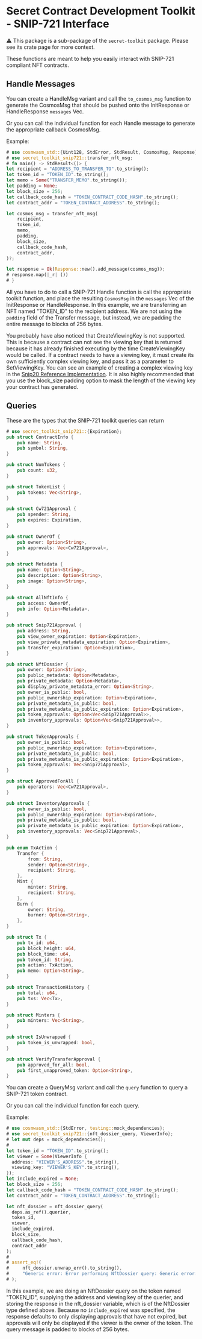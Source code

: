 # Secret Contract Development Toolkit - SNIP-721 Interface

⚠️ This package is a sub-package of the `secret-toolkit` package. Please see its crate page for more context.

These functions are meant to help you easily interact with SNIP-721 compliant NFT contracts.  

## Handle Messages

You can create a HandleMsg variant and call the `to_cosmos_msg` function to generate the CosmosMsg that should be pushed onto the InitResponse or HandleResponse `messages` Vec.

Or you can call the individual function for each Handle message to generate the appropriate callback CosmosMsg.

Example:

```rust
# use cosmwasm_std::{Uint128, StdError, StdResult, CosmosMsg, Response};
# use secret_toolkit_snip721::transfer_nft_msg;
# fn main() -> StdResult<()> {
let recipient = "ADDRESS_TO_TRANSFER_TO".to_string();
let token_id = "TOKEN_ID".to_string();
let memo = Some("TRANSFER_MEMO".to_string());
let padding = None;
let block_size = 256;
let callback_code_hash = "TOKEN_CONTRACT_CODE_HASH".to_string();
let contract_addr = "TOKEN_CONTRACT_ADDRESS".to_string();

let cosmos_msg = transfer_nft_msg(
    recipient,
    token_id,
    memo,
    padding,
    block_size,
    callback_code_hash,
    contract_addr,
)?;

let response = Ok(Response::new().add_message(cosmos_msg));
# response.map(|_r| ())
# }
```

All you have to do to call a SNIP-721 Handle function is call the appropriate toolkit function, and place the resulting `CosmosMsg` in the `messages` Vec of the InitResponse or HandleResponse.  In this example, we are transferring an NFT named "TOKEN_ID" to the recipient address.  We are not using the `padding` field of the Transfer message, but instead, we are padding the entire message to blocks of 256 bytes.

You probably have also noticed that CreateViewingKey is not supported.  This is because a contract can not see the viewing key that is returned because it has already finished executing by the time CreateViewingKey would be called.  If a contract needs to have a viewing key, it must create its own sufficiently complex viewing key, and pass it as a parameter to SetViewingKey. You can see an example of creating a complex viewing key in the [Snip20 Reference Implementation](http://github.com/enigmampc/snip20-reference-impl).  It is also highly recommended that you use the block_size padding option to mask the length of the viewing key your contract has generated.

## Queries

These are the types that the SNIP-721 toolkit queries can return

```rust
# use secret_toolkit_snip721::{Expiration};
pub struct ContractInfo {
    pub name: String,
    pub symbol: String,
}

pub struct NumTokens {
    pub count: u32,
}

pub struct TokenList {
    pub tokens: Vec<String>,
}

pub struct Cw721Approval {
    pub spender: String,
    pub expires: Expiration,
}

pub struct OwnerOf {
    pub owner: Option<String>,
    pub approvals: Vec<Cw721Approval>,
}

pub struct Metadata {
    pub name: Option<String>,
    pub description: Option<String>,
    pub image: Option<String>,
}

pub struct AllNftInfo {
    pub access: OwnerOf,
    pub info: Option<Metadata>,
}

pub struct Snip721Approval {
    pub address: String,
    pub view_owner_expiration: Option<Expiration>,
    pub view_private_metadata_expiration: Option<Expiration>,
    pub transfer_expiration: Option<Expiration>,
}

pub struct NftDossier {
    pub owner: Option<String>,
    pub public_metadata: Option<Metadata>,
    pub private_metadata: Option<Metadata>,
    pub display_private_metadata_error: Option<String>,
    pub owner_is_public: bool,
    pub public_ownership_expiration: Option<Expiration>,
    pub private_metadata_is_public: bool,
    pub private_metadata_is_public_expiration: Option<Expiration>,
    pub token_approvals: Option<Vec<Snip721Approval>>,
    pub inventory_approvals: Option<Vec<Snip721Approval>>,
}

pub struct TokenApprovals {
    pub owner_is_public: bool,
    pub public_ownership_expiration: Option<Expiration>,
    pub private_metadata_is_public: bool,
    pub private_metadata_is_public_expiration: Option<Expiration>,
    pub token_approvals: Vec<Snip721Approval>,
}

pub struct ApprovedForAll {
    pub operators: Vec<Cw721Approval>,
}

pub struct InventoryApprovals {
    pub owner_is_public: bool,
    pub public_ownership_expiration: Option<Expiration>,
    pub private_metadata_is_public: bool,
    pub private_metadata_is_public_expiration: Option<Expiration>,
    pub inventory_approvals: Vec<Snip721Approval>,
}

pub enum TxAction {
    Transfer {
        from: String,
        sender: Option<String>,
        recipient: String,
    },
    Mint {
        minter: String,
        recipient: String,
    },
    Burn {
        owner: String,
        burner: Option<String>,
    },
}

pub struct Tx {
    pub tx_id: u64,
    pub block_height: u64,
    pub block_time: u64,
    pub token_id: String,
    pub action: TxAction,
    pub memo: Option<String>,
}

pub struct TransactionHistory {
    pub total: u64,
    pub txs: Vec<Tx>,
}

pub struct Minters {
    pub minters: Vec<String>,
}

pub struct IsUnwrapped {
    pub token_is_unwrapped: bool,
}

pub struct VerifyTransferApproval {
    pub approved_for_all: bool,
    pub first_unapproved_token: Option<String>,
}
```

You can create a QueryMsg variant and call the `query` function to query a SNIP-721 token contract.

Or you can call the individual function for each query.

Example:

```rust
# use cosmwasm_std::{StdError, testing::mock_dependencies};
# use secret_toolkit_snip721::{nft_dossier_query, ViewerInfo};
# let mut deps = mock_dependencies();
#
let token_id = "TOKEN_ID".to_string();
let viewer = Some(ViewerInfo {
  address: "VIEWER'S_ADDRESS".to_string(),
  viewing_key: "VIEWER'S_KEY".to_string(),
});
let include_expired = None;
let block_size = 256;
let callback_code_hash = "TOKEN_CONTRACT_CODE_HASH".to_string();
let contract_addr = "TOKEN_CONTRACT_ADDRESS".to_string();

let nft_dossier = nft_dossier_query(
  deps.as_ref().querier,
  token_id,
  viewer,
  include_expired,
  block_size,
  callback_code_hash,
  contract_addr
);
#
# assert_eq!(
#     nft_dossier.unwrap_err().to_string(),
#     "Generic error: Error performing NftDossier query: Generic error: Querier system error: No such contract: TOKEN_CONTRACT_ADDRESS"
# );
```

In this example, we are doing an NftDossier query on the token named "TOKEN_ID", supplying the address and viewing key of the querier, and storing the response in the nft_dossier variable, which is of the NftDossier type defined above.  Because no `include_expired` was specified, the response defaults to only displaying approvals that have not expired, but approvals will only be displayed if the viewer is the owner of the token.  The query message is padded to blocks of 256 bytes.
